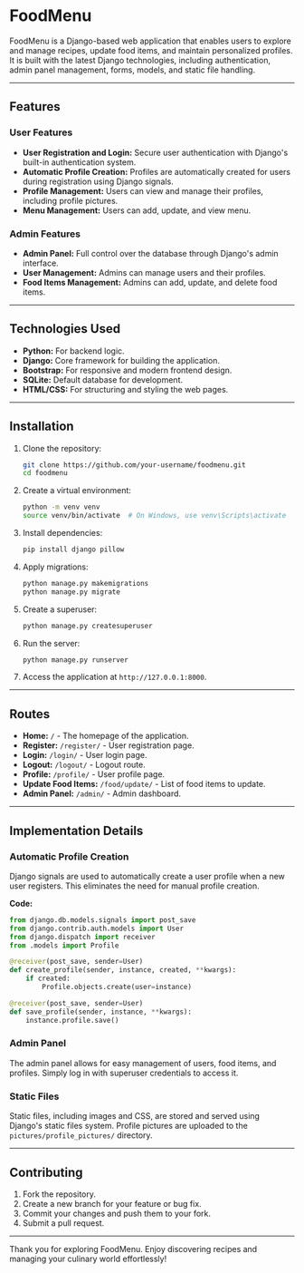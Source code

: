 # FoodMenu

FoodMenu is a Django-based web application that enables users to explore and manage recipes, update food items, and maintain personalized profiles. It is built with the latest Django technologies, including authentication, admin panel management, forms, models, and static file handling.

---

## Features

### User Features

- **User Registration and Login:** Secure user authentication with Django's built-in authentication system.
- **Automatic Profile Creation:** Profiles are automatically created for users during registration using Django signals.
- **Profile Management:** Users can view and manage their profiles, including profile pictures.
- **Menu Management:** Users can add, update, and view menu.

### Admin Features

- **Admin Panel:** Full control over the database through Django's admin interface.
- **User Management:** Admins can manage users and their profiles.
- **Food Items Management:** Admins can add, update, and delete food items.

---

## Technologies Used

- **Python:** For backend logic.
- **Django:** Core framework for building the application.
- **Bootstrap:** For responsive and modern frontend design.
- **SQLite:** Default database for development.
- **HTML/CSS:** For structuring and styling the web pages.

---

## Installation

1. Clone the repository:

   ```bash
   git clone https://github.com/your-username/foodmenu.git
   cd foodmenu
   ```

2. Create a virtual environment:

   ```bash
   python -m venv venv
   source venv/bin/activate  # On Windows, use venv\Scripts\activate
   ```

3. Install dependencies:

   ```bash
   pip install django pillow
   ```

4. Apply migrations:

   ```bash
   python manage.py makemigrations
   python manage.py migrate
   ```

5. Create a superuser:

   ```bash
   python manage.py createsuperuser
   ```

6. Run the server:

   ```bash
   python manage.py runserver
   ```

7. Access the application at `http://127.0.0.1:8000`.

---

## Routes

- **Home:** `/` - The homepage of the application.
- **Register:** `/register/` - User registration page.
- **Login:** `/login/` - User login page.
- **Logout:** `/logout/` - Logout route.
- **Profile:** `/profile/` - User profile page.
- **Update Food Items:** `/food/update/` - List of food items to update.
- **Admin Panel:** `/admin/` - Admin dashboard.

---

## Implementation Details

### Automatic Profile Creation

Django signals are used to automatically create a user profile when a new user registers. This eliminates the need for manual profile creation.

**Code:**

```python
from django.db.models.signals import post_save
from django.contrib.auth.models import User
from django.dispatch import receiver
from .models import Profile

@receiver(post_save, sender=User)
def create_profile(sender, instance, created, **kwargs):
    if created:
        Profile.objects.create(user=instance)

@receiver(post_save, sender=User)
def save_profile(sender, instance, **kwargs):
    instance.profile.save()
```

### Admin Panel

The admin panel allows for easy management of users, food items, and profiles. Simply log in with superuser credentials to access it.

### Static Files

Static files, including images and CSS, are stored and served using Django's static files system. Profile pictures are uploaded to the `pictures/profile_pictures/` directory.

---

## Contributing

1. Fork the repository.
2. Create a new branch for your feature or bug fix.
3. Commit your changes and push them to your fork.
4. Submit a pull request.

---

Thank you for exploring FoodMenu. Enjoy discovering recipes and managing your culinary world effortlessly!

